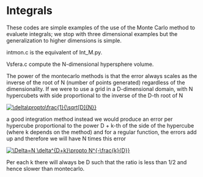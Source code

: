 # Integrals
These codes are simple examples of the use of the Monte Carlo method to evaluete integrals; we stop with three dimensional examples but the generalization to higher dimensions is simple.

intmon.c is the equivalent of Int_M.py.

Vsfera.c compute the N-dimensional hypersphere volume.

The power of the montecarlo methods is that the error always scales as the inverse of the root of N (number of points generated) regardless of the dimensionality.
If we were to use a grid in a D-dimensional domain, with N hypercubets with side proportional to the inverse of the D-th root of N

<a href="https://www.codecogs.com/eqnedit.php?latex=\delta\propto\frac{1}{\sqrt[D]{N}}" target="_blank"><img src="https://latex.codecogs.com/png.latex?\delta\propto\frac{1}{\sqrt[D]{N}}" title="\delta\propto\frac{1}{\sqrt[D]{N}}" /></a>

a good integration method instead we would produce an error per hypercube proportional to the power D + k-th of the side of the hypercube (where k depends on the method) and for a regular function, the errors add up and therefore we will have N times this error

<a href="https://www.codecogs.com/eqnedit.php?latex=\Delta=N&space;\delta^{D&plus;k}\propto&space;N^{-\frac{k}{D}}" target="_blank"><img src="https://latex.codecogs.com/png.latex?\Delta=N&space;\delta^{D&plus;k}\propto&space;N^{-\frac{k}{D}}" title="\Delta=N \delta^{D+k}\propto N^{-\frac{k}{D}}" /></a>

Per each k there will always be D such that the ratio is less than 1/2 and hence slower than montecarlo.
